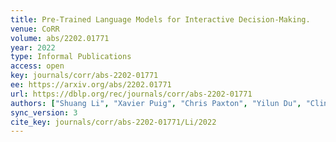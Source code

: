 ```yaml
---
title: Pre-Trained Language Models for Interactive Decision-Making.
venue: CoRR
volume: abs/2202.01771
year: 2022
type: Informal Publications
access: open
key: journals/corr/abs-2202-01771
ee: https://arxiv.org/abs/2202.01771
url: https://dblp.org/rec/journals/corr/abs-2202-01771
authors: ["Shuang Li", "Xavier Puig", "Chris Paxton", "Yilun Du", "Clinton Wang", "Linxi Fan", "Tao Chen", "De-An Huang", "Ekin Aky\u00fcrek", "Anima Anandkumar", "Jacob Andreas", "Igor Mordatch", "Antonio Torralba", "Yuke Zhu"]
sync_version: 3
cite_key: journals/corr/abs-2202-01771/Li/2022
---
```

